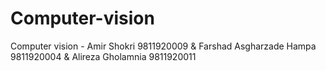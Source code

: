 # Computer-vision
Computer vision - Amir Shokri 9811920009 &amp; Farshad Asgharzade Hampa 9811920004 &amp; Alireza Gholamnia 9811920011 
